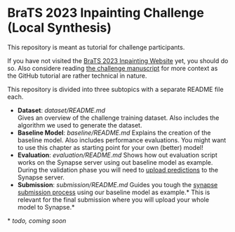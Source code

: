 # BraTS 2023 Inpainting Challenge (Local Synthesis)

This repository is meant as tutorial for challenge participants. 

If you have not visited the [BraTS 2023 Inpainting Website](https://www.synapse.org/#!Synapse:syn51156910/wiki/622357) yet, you should do so. Also considere reading [the challenge manuscript](https://arxiv.org/abs/2305.08992) for more context as the GitHub tutorial are rather technical in nature.

This repository is divided into three subtopics with a separate README file each.
- **Dataset**: *dataset/README.md*  
    Gives an overview of the challenge training dataset. Also includes the algorithm we used to generate the dataset.
- **Baseline Model**: *baseline/README.md*
    Explains the creation of the baseline model. Also includes performance evaluations. You might want to use this chapter as starting point for your own (better) model!
- **Evaluation**: *evaluation/README.md*
    Shows how out evaluation script works on the Synapse server using out baseline model as example. During the validation phase you will need to [upload predictions](https://www.synapse.org/#!Synapse:syn51156910/wiki/622349) to the Synapse server.
- **Submission**: *submission/README.md*
    Guides you tough the [synapse submission process](https://www.synapse.org/#!Synapse:syn51156910/wiki/622349) using our baseline model as example.\* This is relevant for the final submission where you will upload your whole model to Synapse.\*


\* *todo, coming soon*
